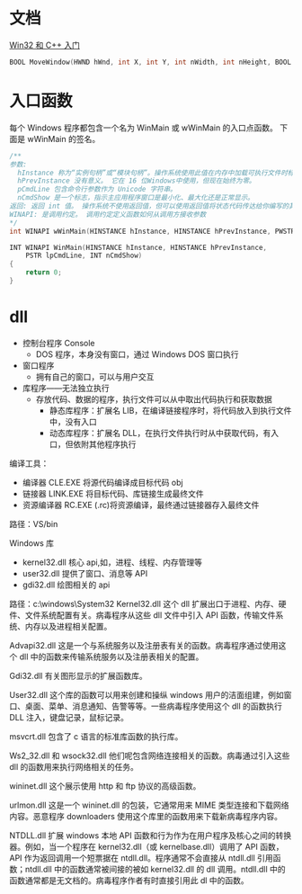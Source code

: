 # 文档

[Win32 和 C++ 入门](https://learn.microsoft.com/zh-cn/windows/win32/learnwin32/learn-to-program-for-windows)

```c++
BOOL MoveWindow(HWND hWnd, int X, int Y, int nWidth, int nHeight, BOOL bRepaint);
```

# 入口函数

每个 Windows 程序都包含一个名为 WinMain 或 wWinMain 的入口点函数。 下面是 wWinMain 的签名。

```c++
/**
参数:
  hInstance 称为“实例句柄”或“模块句柄”。操作系统使用此值在内存中加载可执行文件时标识可执行文件 (EXE) 。 某些Windows函数需要实例句柄，例如加载图标或位图。
  hPrevInstance 没有意义。 它在 16 位Windows中使用，但现在始终为零。
  pCmdLine 包含命令行参数作为 Unicode 字符串。
  nCmdShow 是一个标志，指示主应用程序窗口是最小化、最大化还是正常显示。
返回: 返回 int 值。 操作系统不使用返回值，但可以使用返回值将状态代码传达给你编写的其他程序。
WINAPI: 是调用约定。 调用约定定义函数如何从调用方接收参数
*/
int WINAPI wWinMain(HINSTANCE hInstance, HINSTANCE hPrevInstance, PWSTR pCmdLine, int nCmdShow);

INT WINAPI WinMain(HINSTANCE hInstance, HINSTANCE hPrevInstance,
    PSTR lpCmdLine, INT nCmdShow)
{
    return 0;
}

```

# dll

- 控制台程序 Console
  - DOS 程序，本身没有窗口，通过 Windows DOS 窗口执行
- 窗口程序
  - 拥有自己的窗口，可以与用户交互
- 库程序——无法独立执行
  - 存放代码、数据的程序，执行文件可以从中取出代码执行和获取数据
    - 静态库程序：扩展名 LIB，在编译链接程序时，将代码放入到执行文件中，没有入口
    - 动态库程序：扩展名 DLL，在执行文件执行时从中获取代码，有入口，但依附其他程序执行

编译工具：

- 编译器 CLE.EXE 将源代码编译成目标代码 obj
- 链接器 LINK.EXE 将目标代码、库链接生成最终文件
- 资源编译器 RC.EXE (.rc)将资源编译，最终通过链接器存入最终文件

路径：VS/bin

Windows 库

- kernel32.dll 核心 api,如，进程、线程、内存管理等
- user32.dll 提供了窗口、消息等 API
- gdi32.dll 绘图相关的 api

路径：c:\windows\System32
Kernel32.dll 这个 dll 扩展出口于进程、内存、硬件、文件系统配置有关。病毒程序从这些 dll 文件中引入 API 函数，传输文件系统、内存以及进程相关配置。

Advapi32.dll 这是一个与系统服务以及注册表有关的函数。病毒程序通过使用这个 dll 中的函数来传输系统服务以及注册表相关的配置。

Gdi32.dll 有关图形显示的扩展函数库。

User32.dll 这个库的函数可以用来创建和操纵 windows 用户的洁面组建，例如窗口、桌面、菜单、消息通知、告警等等。一些病毒程序使用这个 dll 的函数执行 DLL 注入，键盘记录，鼠标记录。

msvcrt.dll 包含了 c 语言的标准库函数的执行库。

Ws2_32.dll 和 wsock32.dll 他们呢包含网络连接相关的函数。病毒通过引入这些 dll 的函数用来执行网络相关的任务。

wininet.dll 这个展示使用 http 和 ftp 协议的高级函数。

urlmon.dll 这是一个 wininet.dll 的包装，它通常用来 MIME 类型连接和下载网络内容。恶意程序 downloaders 使用这个库里的函数用来下载新病毒程序内容。

NTDLL.dll 扩展 windows 本地 API 函数和行为作为在用户程序及核心之间的转换器。例如，当一个程序在 kernel32.dll（或 kernelbase.dll）调用了 API 函数，API 作为返回调用一个短票据在 ntdll.dll。程序通常不会直接从 ntdll.dll 引用函数；ntdll.dll 中的函数通常被间接的被如 kernel32.dll 的 dll 调用。ntdll.dll 中的函数通常都是无文档的。病毒程序作者有时直接引用此 dl 中的函数。
